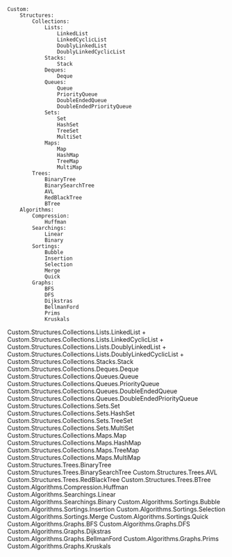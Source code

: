 
	Custom:
		Structures:
			Collections:
				Lists:
					LinkedList
					LinkedCyclicList
					DoublyLinkedList
					DoublyLinkedCyclicList
				Stacks:
					Stack
				Deques:
					Deque
				Queues:
					Queue
					PriorityQueue
					DoubleEndedQueue
					DoubleEndedPriorityQueue
				Sets:
					Set
					HashSet
					TreeSet
					MultiSet
				Maps:
					Map
					HashMap
					TreeMap
					MultiMap
			Trees:
				BinaryTree
				BinarySearchTree
				AVL
				RedBlackTree
				BTree
		Algorithms:
			Compression:
				Huffman
			Searchings:
				Linear
				Binary
			Sortings:
				Bubble
				Insertion
				Selection
				Merge
				Quick
			Graphs:
				BFS
				DFS
				Dijkstras
				BellmanFord
				Prims
				Kruskals
Custom.Structures.Collections.Lists.LinkedList +
Custom.Structures.Collections.Lists.LinkedCyclicList + 
Custom.Structures.Collections.Lists.DoublyLinkedList +
Custom.Structures.Collections.Lists.DoublyLinkedCyclicList +
Custom.Structures.Collections.Stacks.Stack
Custom.Structures.Collections.Deques.Deque
Custom.Structures.Collections.Queues.Queue
Custom.Structures.Collections.Queues.PriorityQueue
Custom.Structures.Collections.Queues.DoubleEndedQueue
Custom.Structures.Collections.Queues.DoubleEndedPriorityQueue
Custom.Structures.Collections.Sets.Set
Custom.Structures.Collections.Sets.HashSet
Custom.Structures.Collections.Sets.TreeSet
Custom.Structures.Collections.Sets.MultiSet
Custom.Structures.Collections.Maps.Map
Custom.Structures.Collections.Maps.HashMap
Custom.Structures.Collections.Maps.TreeMap
Custom.Structures.Collections.Maps.MultiMap
Custom.Structures.Trees.BinaryTree
Custom.Structures.Trees.BinarySearchTree
Custom.Structures.Trees.AVL
Custom.Structures.Trees.RedBlackTree
Custom.Structures.Trees.BTree
Custom.Algorithms.Compression.Huffman
Custom.Algorithms.Searchings.Linear
Custom.Algorithms.Searchings.Binary
Custom.Algorithms.Sortings.Bubble
Custom.Algorithms.Sortings.Insertion
Custom.Algorithms.Sortings.Selection
Custom.Algorithms.Sortings.Merge
Custom.Algorithms.Sortings.Quick
Custom.Algorithms.Graphs.BFS
Custom.Algorithms.Graphs.DFS
Custom.Algorithms.Graphs.Dijkstras
Custom.Algorithms.Graphs.BellmanFord
Custom.Algorithms.Graphs.Prims
Custom.Algorithms.Graphs.Kruskals